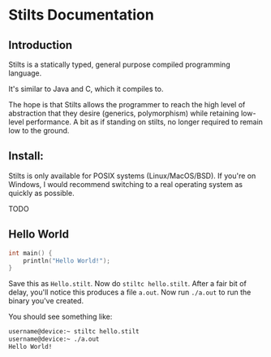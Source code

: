 # Stilts Documentation
## Introduction
Stilts is a statically typed, general purpose compiled programming language.

It's similar to Java and C, which it compiles to.

The hope is that Stilts allows the programmer to reach the high level of abstraction that they desire (generics, polymorphism) while retaining low-level performance. A bit as if standing on stilts, no longer required to remain low to the ground.

## Install:
Stilts is only available for POSIX systems (Linux/MacOS/BSD). If you're on Windows, I would recommend switching to a real operating system as quickly as possible.

TODO


## Hello World
```c
int main() {
    println("Hello World!");
}
```
Save this as `Hello.stilt`. Now do `stiltc hello.stilt`. After a fair bit of delay, you'll notice this produces a file `a.out`. Now run `./a.out` to run the binary you've created.

You should see something like:
```bash
username@device:~ stiltc hello.stilt
username@device:~ ./a.out
Hello World!
```
